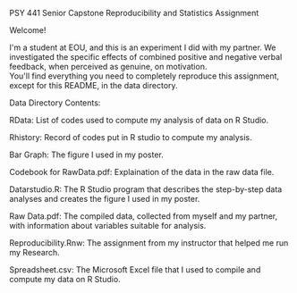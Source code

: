 PSY 441 Senior Capstone Reproducibility and Statistics Assignment

Welcome!

I'm a student at EOU, and this is an experiment I did with my partner. We investigated the specific effects of combined positive and negative verbal feedback, when perceived as genuine, on motivation.  
You'll find everything you need to completely reproduce this assignment, except for this README, in the data directory.

Data Directory Contents:

RData: List of codes used to compute my analysis of data on R Studio.

Rhistory: Record of codes put in R studio to compute my analysis.

Bar Graph: The figure I used in my poster.

Codebook for RawData.pdf: Explaination of the data in the raw data file.

Datarstudio.R: The R Studio program that describes the step-by-step data analyses and creates the figure I used in my poster.

Raw Data.pdf: The compiled data, collected from myself and my partner, with information about variables suitable for analysis.

Reproducibility.Rnw: The assignment from my instructor that helped me run my Research.

Spreadsheet.csv: The Microsoft Excel file that I used to compile and compute my data on R Studio. 


